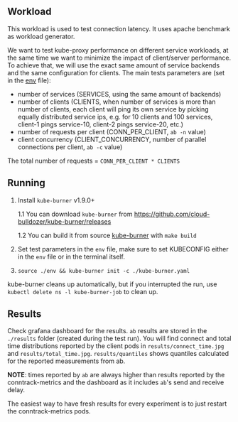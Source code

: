 ## Workload

This workload is used to test connection latency. It uses apache benchmark as workload generator.

We want to test kube-proxy performance on different service workloads, at the same time we want to minimize the 
impact of client/server performance. To achieve that, we will use the exact same amount of service backends and
the same configuration for clients.
The main tests parameters are (set in the [env](./env) file):
- number of services (SERVICES, using the same amount of backends)
- number of clients (CLIENTS, when number of services is more than number of clients, each client will ping its own service
by picking equally distributed service ips, e.g. for 10 clients and 100 services, 
client-1 pings service-10, client-2 pings service-20, etc.)
- number of requests per client (CONN_PER_CLIENT, `ab -n` value)
- client concurrency (CLIENT_CONCURRENCY, number of parallel connections per client, `ab -c` value)

The total number of requests = `CONN_PER_CLIENT * CLIENTS`

## Running

1. Install `kube-burner` v1.9.0+

   1.1 You can download `kube-burner` from https://github.com/cloud-bulldozer/kube-burner/releases

   1.2 You can build it from source [kube-burner](https://github.com/cloud-bulldozer/kube-burner/tree/main) with
   `make build`
2. Set test parameters in the `env` file, make sure to set KUBECONFIG either in the `env` file or in
the terminal itself.
3. `source ./env && kube-burner init -c ./kube-burner.yaml`

kube-burner cleans up automatically, but if you interrupted the run, use `kubectl delete ns -l kube-burner-job` to clean up.

## Results

Check grafana dashboard for the results. `ab` results are stored in the `./results` folder (created during the test run).
You will find connect and total time distributions reported by the client pods in `results/connect_time.jpg` and `results/total_time.jpg`.
`results/quantiles` shows quantiles calculated for the reported measurements from ab.

**NOTE**: times reported by `ab` are always higher than results reported by the conntrack-metrics and the dashboard
as it includes `ab`'s send and receive delay.

The easiest way to have fresh results for every experiment is to just restart the conntrack-metrics pods. 